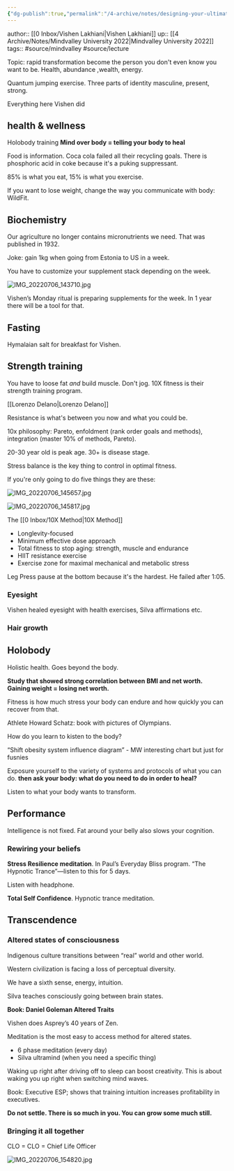 ```yaml
---
{"dg-publish":true,"permalink":"/4-archive/notes/designing-your-ultimate-health-and-life-plan-chief-life-office-introduction/"}
---
```


author:: [[0 Inbox/Vishen Lakhiani\|Vishen Lakhiani]]
up:: [[4 Archive/Notes/Mindvalley University 2022\|Mindvalley University 2022]]
tags:: #source/mindvalley #source/lecture 

Topic: rapid transformation become the person you don't even know you want to be.
Health, abundance ,wealth, energy.

Quantum jumping exercise. Three parts of identity masculine, present, strong.

Everything here Vishen did

## health & wellness
Holobody training
**Mind over body = telling your body to heal**

Food is information. Coca cola failed all their recycling goals. There is phosphoric acid in coke because it's a puking suppressant.

85% is what you eat, 15% is what you exercise.

If you want to lose weight, change the way you communicate with body: WildFit.

## Biochemistry
Our agriculture no longer contains micronutrients we need. That was published in 1932.

Joke: gain 1kg when going from Estonia to US in a week.

You have to customize your supplement stack depending on the week.

![IMG_20220706_143710.jpg](/img/user/4%20Archive/Notes/IMG_20220706_143710.jpg)

Vishen’s Monday ritual is preparing supplements for the week. In 1 year there will be a tool for that.

## Fasting

Hymalaian salt for breakfast for Vishen.

## Strength training 

You have to loose fat *and* build muscle.
Don't jog.
10X fitness is their strength training program.

[[Lorenzo Delano\|Lorenzo Delano]]

Resistance is what's between you now and what you could be.

10x philosophy: Pareto, enfoldment (rank order goals and methods), integration (master 10% of methods, Pareto).

20-30 year old is peak age. 30+ is disease stage.

Stress balance is the key thing to control in optimal fitness.

If you're only going to do five things they are these:

![IMG_20220706_145657.jpg](/img/user/4%20Archive/Notes/IMG_20220706_145657.jpg)

![IMG_20220706_145817.jpg](/img/user/4%20Archive/Notes/IMG_20220706_145817.jpg)

The [[0 Inbox/10X Method\|10X Method]]
- Longlevity-focused
- Minimum effective dose approach
- Total fitness to stop aging: strength, muscle and endurance
- HIIT resistance exercise
- Exercise zone for maximal mechanical and metabolic stress

Leg Press pause at the bottom because it's the hardest. He failed after 1:05.

### Eyesight
Vishen healed eyesight with health exercises, Silva affirmations etc.

### Hair growth

## Holobody
Holistic health. Goes beyond the body.

**Study that showed strong correlation between BMI and net worth. Gaining weight = losing net worth.**

Fitness is how much stress your body can endure and how quickly you can recover from that.

Athlete Howard Schatz: book with pictures of Olympians. 

How do you learn to kisten to the body?

“Shift obesity system influence diagram” - MW interesting chart but just for fusnies

Exposure yourself to the variety of systems and protocols of what you can do. **then ask your body: what do you need to do in order to heal?**

Listen to what your body wants to transform.

## Performance
Intelligence is not fixed. Fat around your belly also slows your cognition.

### Rewiring your beliefs
**Stress Resilience meditation**. In Paul’s Everyday Bliss program. “The Hypnotic Trance”—listen to this for 5 days.

Listen with headphone.

**Total Self Confidence**. Hypnotic trance meditation.

## Transcendence 
### Altered states of consciousness 
Indigenous culture transitions between “real” world and other world.

Western civilization is facing a loss of perceptual diversity.

We have a sixth sense, energy, intuition.

Silva teaches consciously going between brain states.

**Book: Daniel Goleman Altered Traits**

Vishen does Asprey’s 40 years of Zen.

Meditation is the most easy to access method for altered states. 
- 6 phase meditation (every day)
- Silva ultramind (when you need a specific thing)

Waking up right after driving off to sleep can boost creativity. This is about waking you up right when switching mind waves.

Book: Executive ESP; shows that training intuition increases profitability in executives.

**Do not settle. There is so much in you. You can grow some much still.**

### Bringing it all together
CLO = CLO = Chief Life Officer

![IMG_20220706_154820.jpg](/img/user/4%20Archive/Notes/IMG_20220706_154820.jpg)

